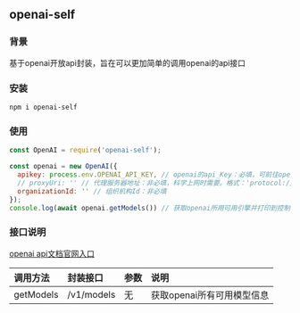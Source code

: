 ## openai-self

### 背景
  基于openai开放api封装，旨在可以更加简单的调用openai的api接口

### 安装
  `npm i openai-self`

### 使用
  ```javascript
  const OpenAI = require('openai-self');

  const openai = new OpenAI({
    apikey: process.env.OPENAI_API_KEY, // openai的api_Key：必填，可前往openai官网申请
    // proxyUri: '' // 代理服务器地址：非必填，科学上网时需要。格式：'protocol://agent-ip:port'
    organizationId: '' // 组织机构Id：非必填
  });
  console.log(await openai.getModels()) // 获取openai所用可用引擎并打印到控制台

  ```
### 接口说明

[openai api文档官网入口](https://platform.openai.com/docs/api-reference)

调用方法      |   封装接口   |       参数         |   说明
:------------| :------------| :-----------------| :--------------
getModels    | /v1/models   | 无                | 获取openai所有可用模型信息
